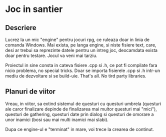 #   Joc in santier
## Descriere
  Lucrez la un mic "engine" pentru jocuri rpg, ce ruleaza doar in linia de comanda Windows. Mai exista, pe langa engine, si niste fisiere text, care, desi ar trebui sa reprezinte datele pentru un intreg joc, deocamdata exista doar pentru testare. Jocul va veni mai tarziu.
	
  Proiectul in sine consta in cateva fisiere .cpp si .h, ce pot fi compilate fara nicio problema, no special tricks. Doar se importa fisierele .cpp si .h intr-un mediu de dezvoltare si se build-uie. That's all. No tird party libraries.
  
  ## Planuri de viitor
  Vreau, in viitor, sa extind sistemul de questuri cu questuri umbrela (questuri ale caror finalizare depinde de finalizarea mai multor questuri mai "mici"), questuri de gathering, questuri date prin dialog si questuri de omorare a unor inamici (bosi sau mai multi inamici mai slabi).
	
  Dupa ce engine-ul e "terminat" in mare, voi trece la crearea de continut.
